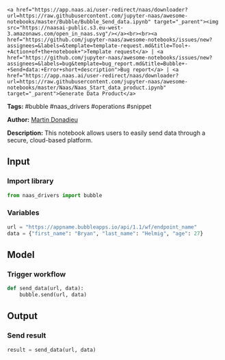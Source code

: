     <a href="https://app.naas.ai/user-redirect/naas/downloader?url=https://raw.githubusercontent.com/jupyter-naas/awesome-notebooks/master/Bubble/Bubble_Send_data.ipynb" target="_parent"><img src="https://naasai-public.s3.eu-west-3.amazonaws.com/open_in_naas.svg"/></a><br><br><a href="https://github.com/jupyter-naas/awesome-notebooks/issues/new?assignees=&labels=&template=template-request.md&title=Tool+-+Action+of+the+notebook+">Template request</a> | <a href="https://github.com/jupyter-naas/awesome-notebooks/issues/new?assignees=&labels=bug&template=bug_report.md&title=Bubble+-+Send+data:+Error+short+description">Bug report</a> | <a href="https://app.naas.ai/user-redirect/naas/downloader?url=https://raw.githubusercontent.com/jupyter-naas/awesome-notebooks/master/Naas/Naas_Start_data_product.ipynb" target="_parent">Generate Data Product</a>

**Tags:** #bubble #naas_drivers #operations #snippet

**Author:** [Martin Donadieu](https://www.linkedin.com/in/martindonadieu/)

**Description:** This notebook allows users to easily send data through a secure, cloud-based platform.

## Input

### Import library


```python
from naas_drivers import bubble
```

### Variables


```python
url = "https://appname.bubbleapps.io/api/1.1/wf/endpoint_name"
data = {"first_name": "Bryan", "last_name": "Helmig", "age": 27}
```

## Model

### Trigger workflow


```python
def send_data(url, data):
    bubble.send(url, data)
```

## Output

### Send result


```python
result = send_data(url, data)
```
